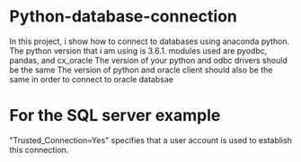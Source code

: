# Python-database-connection
In this project, i show how to connect to databases using anaconda python. 
The python version that i am using is 3.6.1.
modules used are pyodbc, pandas, and cx_oracle
The version of your python and odbc drivers should be the same
The version of python and oracle client should also be the same in order to connect to oracle databsae

# For the SQL server example
"Trusted_Connection=Yes" specifies that a user account is used to establish this connection.

